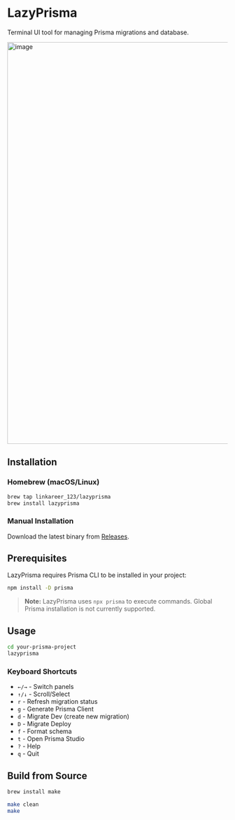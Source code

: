 # LazyPrisma

Terminal UI tool for managing Prisma migrations and database.

<img width="1458" height="918" alt="image" src="https://github.com/user-attachments/assets/71c2db93-b784-4a0b-9740-7bb3710c4caf" />

## Installation

### Homebrew (macOS/Linux)
```bash
brew tap linkareer_123/lazyprisma
brew install lazyprisma
```

### Manual Installation
Download the latest binary from [Releases](https://github.com/linkareer_123/lazyprisma/releases).

## Prerequisites
LazyPrisma requires Prisma CLI to be installed in your project:
```bash
npm install -D prisma
```

> **Note:** LazyPrisma uses `npx prisma` to execute commands. Global Prisma installation is not currently supported.

## Usage
```bash
cd your-prisma-project
lazyprisma
```

### Keyboard Shortcuts
- `←/→` - Switch panels
- `↑/↓` - Scroll/Select
- `r` - Refresh migration status
- `g` - Generate Prisma Client
- `d` - Migrate Dev (create new migration)
- `D` - Migrate Deploy
- `f` - Format schema
- `t` - Open Prisma Studio
- `?` - Help
- `q` - Quit

## Build from Source
```bash
brew install make

make clean
make
```
